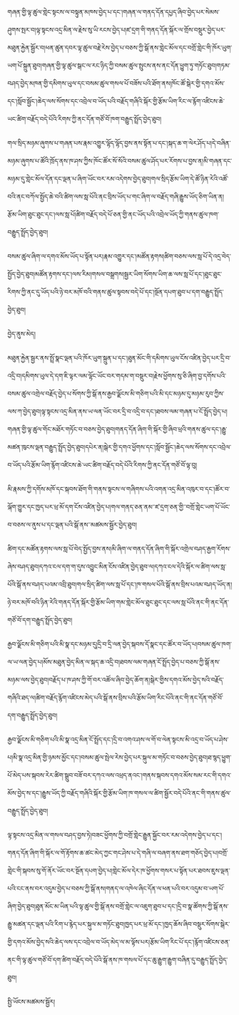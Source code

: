 
 གཞན་གྱི་ལྟ་ཚུལ་གླེང་སྟངས་ལ་བསྟུན་མཁས་བྱེད་པ་དང་།གཞན་ལ་གནད་དོན་དཔྱད་ཞིབ་བྱེད་པར་སེམས་ཤུགས་སྤར་བ།ལྟ་སྟངས་འདྲ་མིན་ལ་རྗེས་སུ་ཡི་རངས་བྱེད་པ།ཛ་དྲག་གི་གནད་དོན་སྐོར་ལ་གྲོས་བསྡུར་བྱེད་པར་མཐུན་རྐྱེན་སྦྱོར་བ།ཕན་ཚུན་དབར་ལྟ་ཚུལ་བརྗེ་རེས་བྱེད་པ་བཅས་ཀྱི་སྒོ་ནས་གླེང་མོལ་དང་བགྲོ་གླེང་གི་ཁོར་ཡུག་ཡག་པོ་སྐྲུན་ཐུབ།གཞན་གྱི་ལྟ་ཚུལ་སྒང་ལ་རང་ཉིད་ཀྱི་བསམ་ཚུལ་སྤུངས་ནས་ནང་དོན་ཕྱུག་ཏུ་གཏོང་ཐུབ།གཏམ་བཤད་བྱེད་མཁན་གྱི་དམིགས་ཡུལ་དང་བསམ་ཚུལ་གསལ་པོ་བཟོས་པའི་ཐོག་ནས།ཁོང་ཚོ་སྒེར་གྱི་དགའ་མོས་དང་།སློབ་སྦྱོང་།ཆེད་ལས་སོགས་དང་འབྲེལ་བ་ཡོད་པའི་བརྗོད་གཞིའི་སྐོར་གྱི་རྩོམ་ཡིག་རིང་ལ་རྙོག་འཛིངས་ཆེ་ཡང་ཚིག་བརྗོད་བདེ་པོའི་རིགས་ཀྱི་ནང་དོན་གཙོ་བོ་ཁག་བརྒྱུད་སྤྲོད་བྱེད་ཐུབ།

 གལ་སྲིད་མཉམ་ཞུགས་པ་གཞན་པས་རྣམ་འགྱུར་ལྷོད་ལྷོད་བྱས་ནས་སྟོན་པ་དང་།སྐད་ཆ་ག་ལེར་ཤོད་པ།དེ་བཞིན་མཉམ་ཞུགས་པ་ཚོའི་ཁྲོད་ནས་ཁ་ཤས་ཀྱིས་ཁོང་ཚོར་སོ་སོའི་བསམ་ཚུལ་ཤོད་པར་རོགས་པ་བྱས་ན།མི་གཞན་དང་མཉམ་དུ་གླེང་མོལ་དོན་དང་ལྡན་པ་ཞིག་ཡོང་བར་རམ་འདེགས་བྱེད་ཐུབ།གལ་སྲིད་རྩོམ་ཡིག་དེ་ཚོ་ཉིན་རེའི་འཚོ་བའི་ནང་བཀོལ་སྤྱོད་ཆེ་བའི་ཚིག་ལས་སླ་པོའི་ནང་བྲིས་ཡོད་པ་གང་ཞིག་ལ་བརྗོད་གཞི་རྒྱུས་ཡོད་ཅིག་ཡིན་ན།རྩོམ་ཡིག་ཐུང་ཐུང་དང་།ལས་སླ་པོ།ཚིག་བརྗོད་བདེ་པོ་ཅན་གྱི་ནང་ཡོད་པའི་འབྲེལ་ཡོད་ཀྱི་གནས་ཚུལ་ཁག་བརྒྱུད་སྤྲོད་བྱེད་ཐུབ།

 བསམ་ཚུལ་ཞིག་ལ་དགའ་མོས་ཡོད་པ་སྟོན་པར།རྣམ་འགྱུར་དང་།མཚོན་རྟགས།ཚིག་བཅས་ལས་སླ་པོ་དེ་འདྲ་བེད་སྤྱོད་བྱེད་ཐུབ།མཚོན་རྟགས་དང་།ལས་རིམ།གསལ་བསྒྲགས།སྦྱར་ཡིག་སོགས་ཡིག་ཆ་ལས་སླ་པོ་དང་།ཐུང་ཐུང་རིགས་ཀྱི་ནང་དུ་ཡོད་པའི་ཉེ་བར་མཁོ་བའི་གནས་ཚུལ་སྟབས་བདེ་པོ་དང་།སྔོན་དཔག་ཐུབ་པ་དག་བརྒྱུད་སྤྲོད་བྱེད་ཐུབ།

 བྱེད་ནུས་མེད།

 མཐུན་རྐྱེན་སྦྱར་ནས་སྤྲོ་སྣང་ལྡན་པའི་ཁོར་ཡུག་སྐྲུན་པ་དང་།ཐུན་མོང་གི་དམིགས་ཡུལ་ངོས་འཛིན་བྱེད་པར་དྲི་བ་འདྲི་བ།དམིགས་ཡུལ་དེ་དག་ཇི་ལྟར་ལམ་ལྷོང་ཡོང་བར་གདམ་ག་བསྡུར་བ།རྗེས་ཕྱོགས་སུ་ཅི་ཞིག་བྱ་དགོས་པའི་བསམ་ཚུལ་འགྲེལ་བརྗོད་བྱེད་པ་སོགས་ཀྱི་སྒོ་ནས་རྒྱབ་ལྗོངས་མི་གཅིག་པའི་མི་དང་མཉམ་དུ་མཉམ་རུབ་ཀྱིས་ལས་ཀ་བྱེད་ཐུབ།ལྟ་སྟངས་འདྲ་མིན་ནས་ཡ་ལན་ཡོང་བར་དྲི་བ་འདྲི་བ་དང་།ཐབས་ལམ་གཞན་པ་ངོ་སྤྲོད་བྱེད་པ།གཞན་གྱི་ལྟ་ཚུལ་གོང་མཐོར་གཏོང་བ་བཅས་བྱེད་ཐུབ།གནད་དོན་ཞིག་གི་སྐོར་གྱི་ཞིབ་ཕྲའི་གནས་ཚུལ་དང་།རྒྱུ་མཚན་ཁུངས་ལྡན་བརྒྱུད་སྤྲོད་བྱེད་ཐུབ།དཔེར་ན།སྒེར་གྱི་དགའ་ཕྱོགས་དང་།སློབ་སྦྱོང་།ཆེད་ལས་སོགས་དང་འབྲེལ་བ་ཡོད་པའི་རྩོམ་ཡིག་རྙོག་འཛིངས་ཆེ་ཡང་ཚིག་བརྗོད་བདེ་པོའི་རིགས་ཀྱི་ནང་དོན་གཙོ་བོ་ལྟ་བུ།

 མི་རྣམས་ཀྱི་དགོས་མཁོ་དང་སྐབས་ཐོག་གི་གནས་སྟངས་ལ་གཞིགས་པའི་འགན་འདྲ་མིན་འཁུར་བ་དང་།ཚོར་བ་ལྐོག་གྱུར་དང་ཁྱད་པར་ཕྲ་མོ་དག་ངོས་འཛིན་བྱེད་པ།གལ་གནད་ཅན་ནམ་་ཛ་དྲག་ཅན་གྱི་་བགྲོ་གླེང་ཡག་པོ་ཡོང་བ་བཅས་ལ་ནུས་པ་དང་ལྡན་པའི་སྒོ་ནས་་མཚམས་སྦྱོར་བྱེད་ཐུབ།

 ཚིག་དང་མཚོན་རྟགས་ལས་སླ་པོ་བེད་སྤྱོད་བྱས་ནས།མི་ཞིག་ལ་གནད་དོན་ཞིག་གི་སྐོར་འགྲེལ་བཤད་རྒྱག་རོགས་ཞེས་བཤད་ཐུབ།དཀའ་ངལ་དག་ག་དུས་འབྱུང་མིན་ངོས་འཛིན་བྱེད་ཐུབ་ལ།དཀའ་ངལ་དེའི་སྐོར་ལ་ཚིག་ལས་སླ་པོའི་སྒོ་ནས་བཤད་པའམ་འབྲི་ཐུབ།གལ་སྲིད་ཚིག་ལས་སླ་པོ་དང་།ཁ་གསལ་པོའི་སྒོ་ནས་བྲིས་པའམ་བཤད་ཡོད་ན།ཉེ་བར་མཁོ་བའི་ཉིན་རེའི་གནད་དོན་སྐོར་གྱི་རྩོམ་ཡིག་གམ་གླེང་མོལ་ཐུང་ཐུང་དང་ལས་སླ་པོའི་ནང་གི་ནང་དོན་གཙོ་བོ་དག་བརྒྱུད་སྤྲོད་བྱེད་ཐུབ།

 རྒྱབ་ལྗོངས་མི་གཅིག་པའི་མི་སྣ་དང་མཉམ་དུ།དྲི་བ་དྲི་ལན་བྱེད་སྐབས་དོ་སྣང་དང་ཚོར་བ་ཡོད་པ།བསམ་ཚུལ་ཁག་ལ་ཡ་ལན་བྱེད་པ།མོས་མཐུན་བྱེད་མིན་ལ་སྐད་ཆ་འདྲི་བ།ཐབས་ལམ་གཞན་ངོ་སྤྲོད་བྱེད་པ་བཅས་ཀྱི་སྒོ་ནས་མཉམ་ལས་བྱེད་ཐུབ།བརྗོད་པ་ཁ་ཤས་ཀྱི་གོ་བར་འཚོལ་ཞིབ་བྱེད་ཆོག་ན།སྒེར་གྱིས་དགའ་མོས་བྱེད་སའི་བརྗོད་གཞིའི་ཐད་ལ།ཚིག་བརྗོད་རྙོག་འཛིངས་མེད་པའི་སྒོ་ནས་བྲིས་པའི་རྩོམ་ཡིག་རིང་པོའི་ནང་གི་ནང་དོན་གཙོ་བོ་དག་བརྒྱུད་སྤྲོད་བྱེད་ཐུབ།

 རྒྱབ་ལྗོངས་མི་གཅིག་པའི་མི་སྣ་འདྲ་མིན་ངོ་སྤྲོད་དང་།དྲི་བ་འགའ་ཤས་ལ་གོ་བ་ལེན་སྟངས་མི་འདྲ་བ་ཡོད་པ་ཤེས་པ།མི་སྣ་འདྲ་མིན་གྱི་ཉམས་མྱོང་དང་།བསམ་ཚུལ་སྤེལ་རེས་བྱེད་པར་སྐུལ་མ་གཏོང་བ་བཅས་བྱེད་ཐུབ།ཐ་སྙད་ཕྱུག་པོ་མེད་པས་སྐབས་རེར་ཚིག་སྒྲུབ་བཟོ་བར་དཀའ་ལས་འཕྲད་ནའང་།གནས་སྐབས་དགའ་མོས་སམ་རང་གི་དགའ་མོས་བྱེད་ས་དང་།རྒྱུས་ཡོད་ཀྱི་བརྗོད་གཞིའི་སྐོར་གྱི་རྩོམ་ཡིག་ཁ་གསལ་ལ་ཚིག་སྦྱོར་བདེ་པོའི་ནང་གི་གནས་ཚུལ་བརྒྱུད་སྤྲོད་བྱེད་ཐུབ།

 ལྟ་སྟངས་འདྲ་མིན་ལ་གསལ་བཤད་བྱས་ཏེ།བཟང་ཕྱོགས་ཀྱི་བགྲོ་གླེང་རྒྱུན་སྐྱོང་བར་རམ་འདེགས་བྱེད་པ་དང་།གནད་དོན་ཞིག་གི་སྐོར་ལ་གོ་རྟོགས་ཆ་ཚང་མེད་ཀྱང་གང་ཤེས་པ་དེ་གཞི་ལ་བཞག་ནས་ཐག་གཅོད་བྱེད་པ།བགྲོ་གླེང་གི་སྐབས་སུ་གོ་ནོར་ཡོང་བར་སྔོན་དཔག་བྱེད་པ།གླེང་མོལ་དེར་ཁ་ཕྱོགས་གསར་པ་སྟོན་པར་ཐབས་ཇུས་ལྡན་པའི་ངང་ནས་བར་འདུམ་བྱེད་པ་བཅས་ཀྱི་སྒོ་ནས།གནད་ལ་འཁེལ་ཞིང་དོན་ལ་ཕན་པའི་བར་འདུམ་བ་ཡག་པོ་ཞིག་བྱེད་ཐུབ།ཐུན་མོང་མ་ཡིན་པའི་ལྟ་ཚུལ་གྱི་སྒོ་ནས་བགྲོ་གླེང་ལ་འཇུག་ཐུབ་པ་དང་།དྲི་བ་སྣ་ཚོགས་ཀྱི་སྒོ་ནས་རྒྱུ་མཚན་དང་ལྡན་པའི་རིག་པ་རྙེད་པར་སྐུལ་མ་གཏོང་ཐུབ།ཁྱད་པར་ཕྲ་མོ་དང་།ཁྱད་ཆོས་ཞིབ་བསྡུར་སོགས་སྒེར་གྱི་དགའ་མོས་བྱེད་སའི་ཆེད་ལས་དང་འབྲེལ་བ་ཡོད་མེད་ལ་མ་ལྟོས་པར།རྩོམ་ཡིག་རིང་པོ་དང་།རྙོག་འཛིངས་ཅན་ནང་གི་ལྟ་ཚུལ་གཙོ་བོ་དག་ཚིག་བརྗོད་བདེ་པོའི་སྒོ་ནས་ཁ་གསལ་པོ་དང་ཆུ་རྒྱུག་རྒྱུག་བཞིན་དུ་བརྒྱུད་སྤྲོད་བྱེད་ཐུབ།

 སྤྱི་ཡོངས་མཚམས་སྦྱོར།
